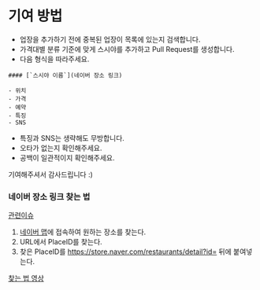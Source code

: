 # 기여 방법

- 업장을 추가하기 전에 중복된 업장이 목록에 있는지 검색합니다.
- 가격대별 분류 기준에 맞게 스시야를 추가하고 Pull Request를 생성합니다.
- 다음 형식을 따라주세요.

```
#### [`스시야 이름`](네이버 장소 링크)

- 위치
- 가격
- 예약
- 특징
- SNS
```

- 특징과 SNS는 생략해도 무방합니다.
- 오타가 없는지 확인해주세요.
- 공백이 일관적이지 확인해주세요.

기여해주셔서 감사드립니다 :)



### 네이버 장소 링크 찾는 법

[관련이슈](https://github.com/738/awesome-sushi/issues/25)

1. [네이버 맵](http://map.naver.com/)에 접속하여 원하는 장소를 찾는다.
2. URL에서 PlaceID를 찾는다.
3. 찾은 PlaceID를 https://store.naver.com/restaurants/detail?id= 뒤에 붙여넣는다.

[찾는 법 영상](./how-to-find-naver-place-link.gif)
